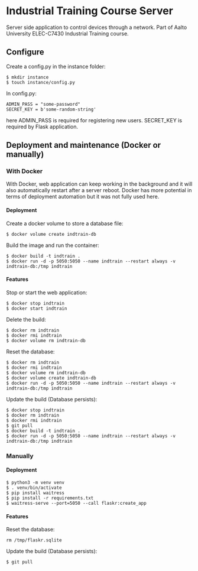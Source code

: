 # Industrial Training Course Server
Server side application to control devices through a network. Part of Aalto University ELEC-C7430 Industrial Training course.

## Configure
Create a config.py in the instance folder:

```
$ mkdir instance
$ touch instance/config.py
```

In config.py:
```
ADMIN_PASS = "some-password"
SECRET_KEY = b'some-random-string'
```
here ADMIN_PASS is required for registering new users. SECRET_KEY is required by Flask application.

## Deployment and maintenance (Docker or manually)

### With Docker
With Docker, web application can keep working in the background and it will also automatically restart after a server reboot.
Docker has more potential in terms of deployment automation but it was not fully used here.
#### Deployment
Create a docker volume to store a database file:
```
$ docker volume create indtrain-db
```
Build the image and run the container:
```
$ docker build -t indtrain .
$ docker run -d -p 5050:5050 --name indtrain --restart always -v indtrain-db:/tmp indtrain
```
#### Features
Stop or start the web application:
```
$ docker stop indtrain
$ docker start indtrain
```
Delete the build:
```
$ docker rm indtrain
$ docker rmi indtrain
$ docker volume rm indtrain-db
```
Reset the database:
```
$ docker rm indtrain
$ docker rmi indtrain
$ docker volume rm indtrain-db
$ docker volume create indtrain-db
$ docker run -d -p 5050:5050 --name indtrain --restart always -v indtrain-db:/tmp indtrain
```
Update the build (Database persists):
```
$ docker stop indtrain
$ docker rm indtrain
$ docker rmi indtrain
$ git pull
$ docker build -t indtrain .
$ docker run -d -p 5050:5050 --name indtrain --restart always -v indtrain-db:/tmp indtrain
```
### Manually
#### Deployment
```
$ python3 -m venv venv
$ . venv/bin/activate
$ pip install waitress
$ pip install -r requirements.txt
$ waitress-serve --port=5050 --call flaskr:create_app
```
#### Features
Reset the database:
```
rm /tmp/flaskr.sqlite
```
Update the build (Database persists):
```
$ git pull
```
